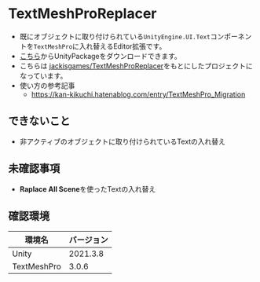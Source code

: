 # TextMeshProReplacer

- 既にオブジェクトに取り付けられている`UnityEngine.UI.Text`コンポーネントを`TextMeshPro`に入れ替えるEditor拡張です。
- [こちら](https://github.com/Iroha71/TextMeshProReplacer/releases/tag/Fix-TextmeshPro2)からUnityPackageをダウンロードできます。
- こちらは [jackisgames/TextMeshProReplacer](https://github.com/jackisgames/TextMeshProReplacer)をもとにしたプロジェクトになっています。
- 使い方の参考記事
  - <https://kan-kikuchi.hatenablog.com/entry/TextMeshPro_Migration>

## できないこと

- 非アクティブのオブジェクトに取り付けられているTextの入れ替え

## 未確認事項

- **Raplace All Scene**を使ったTextの入れ替え

## 確認環境

|環境名|バージョン|
|---|---|
|Unity|2021.3.8|
|TextMeshPro|3.0.6|
